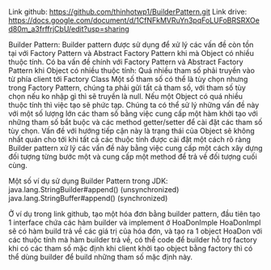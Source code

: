 Link github: https://github.com/thinhotwp1/BuilderPattern.git
Link drive: https://docs.google.com/document/d/1CfNFkMVRuYn3pqFoLUFoBRSRXOed80m_a3frffrjCbU/edit?usp=sharing

Builder Pattern:
Builder pattern được sử dụng để xử lý các vấn đề còn tồn tại với  Factory Pattern và Abstract Factory Pattern khi mà Object có nhiều thuộc tính.
Có ba vấn đề chính với  Factory Pattern và Abstract Factory Pattern khi Object có nhiều thuộc tính:
Quá nhiều tham số phải truyền vào từ phía client tới Factory Class
Một số tham số có thể là tùy chọn nhưng trong Factory Pattern, chúng ta phải gửi tất cả tham số, với tham số tùy chọn nếu ko nhập gì thì sẽ truyền là null.
Nếu một Object có quá nhiều thuộc tính thì việc tạo sẽ phức tạp.
Chúng ta có thể sử lý những vấn đề này với một số lượng lớn các tham số bằng việc cung cấp một hàm khởi tạo với những tham số bắt buộc và các method getter/setter để cài đặt các tham số tùy chọn. Vấn đề với hướng tiếp cận này là trạng thái của Object sẽ không nhất quán cho tới khi tất cả các thuộc tính được cài đặt một cách rõ ràng
Builder pattern xử lý các vấn đề này bằng việc cung cấp một cách xây dựng đối tượng từng bước một và cung cấp một method để trả về đối tượng cuối cùng.

Một số ví dụ sử dụng Builder Pattern trong JDK:
java.lang.StringBuilder#append() (unsynchronized)
java.lang.StringBuffer#append() (synchronized)


Ở ví dụ trong link github, tạo một hóa đơn bằng builder pattern, đầu tiên tạo 1 interface chứa các hàm builder và implement ở HoaDonImple
HoaDonImpl sẽ có hàm build trả về các giá trị của hóa đơn, và tạo ra 1 object HoaDon với các thuộc tính mà hàm builder trả về, có thể code để builder hỗ trợ factory khi có các tham số mặc định khi client khởi tạo object bằng factory thì có thể dùng builder để build những tham số mặc định này.
